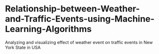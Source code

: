 # Relationship-between-Weather-and-Traffic-Events-using-Machine-Learning-Algorithms
Analyzing and visualizing effect of weather event on traffic events in New York State in USA
